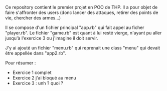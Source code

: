 Ce repository contient le premier projet en POO de THP. 
Il a pour objet de faire s'affronter des users (donc lancer des attaques, retirer des points de vie, chercher des armes...)

Il se compose d'un fichier principal "app.rb" qui fait appel au ficher "player.rb". 
Le fichier "game.rb" est quant à lui resté vierge, n'ayant pu aller jusqu'à l'exercice 3 ou j'imagine il doit servir. 

J'y ai ajouté un fichier "menu.rb" qui reprenait une class "menu" qui devait être appellée dans "app2.rb". 

Pour résumer : 
  - Exercice 1 complet
  - Exercice 2 j'ai bloqué au menu 
  - Exercice 3 : unh ? quoi ? 

